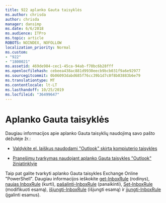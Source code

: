 ```yaml
---
title: 922 aplanko Gauta taisyklės
ms.author: chrisda
author: chrisda
manager: dansimp
ms.date: 6/6/2018
ms.audience: ITPro
ms.topic: article
ROBOTS: NOINDEX, NOFOLLOW
localization_priority: Normal
ms.custom:
- "922"
- "1800021"
ms.assetid: 469de984-cec1-45ca-94ab-f70bc6b28fff
ms.openlocfilehash: cebeea438ac881d9930eecb9bcb031f9a6e92977
ms.sourcegitcommit: 0b06093dabd685f76cc39b1d7c0f8b03883b6e79
ms.translationtype: MT
ms.contentlocale: lt-LT
ms.lasthandoff: 10/25/2019
ms.locfileid: "36499647"
---
```

# <a name="inbox-rules"></a>Aplanko Gauta taisyklės

Daugiau informacijos apie aplanko Gauta taisyklių naudojimą savo pašto dėžutėje žr.:

- [Valdykite el. laiškus naudodami "Outlook" skirtą kompiuterio taisykles](https://support.office.com/article/c24f5dea-9465-4df4-ad17-a50704d66c59.aspx)

- [Pranešimų tvarkymas naudojant aplanko Gauta taisykles "Outlook" žiniatinklyje](https://support.office.com/article/8400435c-f14e-4272-9004-1548bb1848f2.aspx)

Taip pat galite tvarkyti aplanko Gauta taisykles Exchange Online "PowerShell". Daugiau informacijos ieškokite [get-InboxRule](https://docs.microsoft.com/powershell/module/exchange/mailboxes/get-inboxrule) (rodinys), [naujas InboxRule](https://docs.microsoft.com/powershell/module/exchange/mailboxes/new-inboxrule) (kurti), [pašalinti-InboxRule](https://docs.microsoft.com/powershell/module/exchange/mailboxes/remove-inboxrule) (panaikinti), [Set-InboxRule](https://docs.microsoft.com/powershell/module/exchange/mailboxes/set-inboxrule) (modifikuoti esamą), [išjungti-InboxRule](https://docs.microsoft.com/powershell/module/exchange/mailboxes/disable-inboxrule) (išjungti esamą) ir [įjungti-InboxRule ](https://docs.microsoft.com/powershell/module/exchange/mailboxes/enable-inboxrule)(įgalinti esamus).
